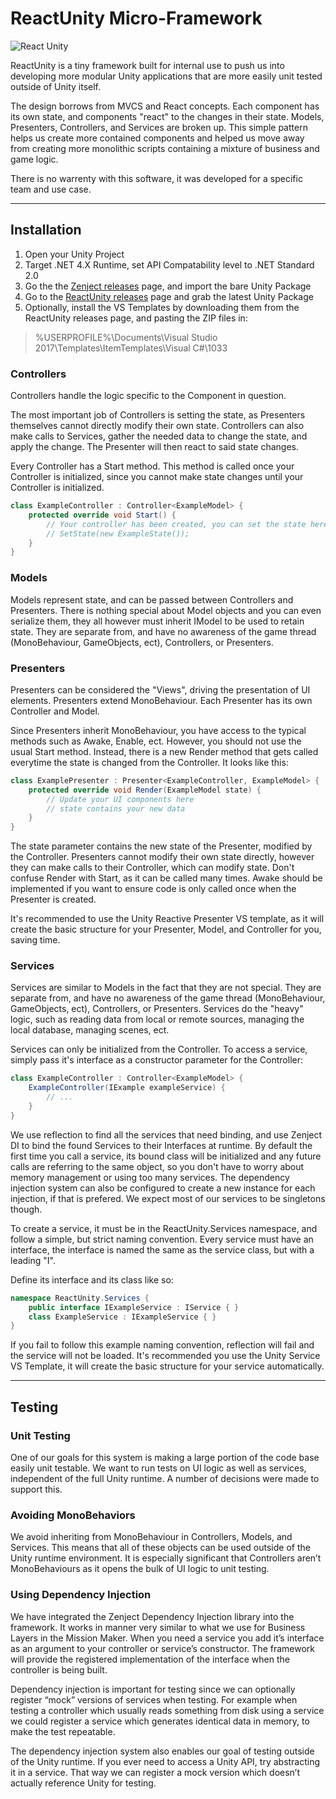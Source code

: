 # ReactUnity Micro-Framework

![React Unity](https://cdn-images-1.medium.com/max/800/1*ib6BiApseraEnwnHttI5Rg.gif)

ReactUnity is a tiny framework built for internal use to push us into developing more modular Unity applications that are more easily unit tested outside of Unity itself.

The design borrows from MVCS and React concepts. Each component has its own state, and components "react" to the changes in their state. Models, Presenters, Controllers, and Services are broken up. This simple pattern helps us create more contained components and helped us move away from creating more monolithic scripts containing a mixture of business and game logic.

There is no warrenty with this software, it was developed for a specific team and use case.

***

## Installation

1. Open your Unity Project
2. Target .NET 4.X Runtime, set API Compatability level to .NET Standard 2.0
3. Go the the [Zenject releases](https://github.com/modesttree/Zenject/releases) page, and import the bare Unity Package
4. Go to the [ReactUnity releases](https://github.com/lkuich/ReactUnity/releases) page and grab the latest Unity Package
5. Optionally, install the VS Templates by downloading them from the ReactUnity releases page, and pasting the ZIP files in:

> %USERPROFILE%\Documents\Visual Studio 2017\Templates\ItemTemplates\Visual C#\1033

### Controllers

Controllers handle the logic specific to the Component in question.

The most important job of Controllers is setting the state, as Presenters themselves cannot directly modify their own state. Controllers can also make calls to Services, gather the needed data to change the state, and apply the change. The Presenter will then react to said state changes.

Every Controller has a Start method. This method is called once your Controller is initialized, since you cannot make state changes until your Controller is initialized.

```csharp
class ExampleController : Controller<ExampleModel> {
    protected override void Start() {
        // Your controller has been created, you can set the state here!
        // SetState(new ExampleState());
    }
}
```

### Models

Models represent state, and can be passed between Controllers and Presenters. There is nothing special about Model objects and you can even serialize them, they all however must inherit IModel to be used to retain state. They are separate from, and have no awareness of the game thread (MonoBehaviour, GameObjects, ect), Controllers, or Presenters.

### Presenters

Presenters can be considered the "Views", driving the presentation of UI elements. Presenters extend MonoBehaviour. Each Presenter has its own Controller and Model.

Since Presenters inherit MonoBehaviour, you have access to the typical methods such as Awake, Enable, ect. However, you should not use the usual Start method. Instead, there is a new Render method that gets called everytime the state is changed from the Controller. It looks like this:

```csharp
class ExamplePresenter : Presenter<ExampleController, ExampleModel> {
    protected override void Render(ExampleModel state) {
        // Update your UI components here
        // state contains your new data
    }
}
```

The state parameter contains the new state of the Presenter, modified by the Controller. Presenters cannot modify their own state directly, however they can make calls to their Controller, which can modify state. Don't confuse Render with Start, as it can be called many times. Awake should be implemented if you want to ensure code is only called once when the Presenter is created.

It's recommended to use the Unity Reactive Presenter VS template, as it will create the basic structure for your Presenter, Model, and Controller for you, saving time.

### Services

Services are similar to Models in the fact that they are not special. They are separate from, and have no awareness of the game thread (MonoBehaviour, GameObjects, ect), Controllers, or Presenters. Services do the "heavy" logic, such as reading data from local or remote sources, managing the local database, managing scenes, ect.

Services can only be initialized from the Controller. To access a service, simply pass it's interface as a constructor parameter for the Controller:

```csharp
class ExampleController : Controller<ExampleModel> {
    ExampleController(IExample exampleService) {
        // ...
    }
}
```

We use reflection to find all the services that need binding, and use Zenject DI to bind the found Services to their Interfaces at runtime. By default the first time you call a service, its bound class will be initialized and any future calls are referring to the same object, so you don't have to worry about memory management or using too many services. The dependency injection system can also be configured to create a new instance for each injection, if that is prefered. We expect most of our services to be singletons though.

To create a service, it must be in the ReactUnity.Services namespace, and follow a simple, but strict naming convention. Every service must have an interface, the interface is named the same as the service class, but with a leading "I".

Define its interface and its class like so:

```csharp
namespace ReactUnity.Services {
    public interface IExampleService : IService { }
    class ExampleService : IExampleService { }
}
```

If you fail to follow this example naming convention, reflection will fail and the service will not be loaded. It's recommended you use the Unity Service VS Template, it will create the basic structure for your service automatically.

***

## Testing

### Unit Testing

One of our goals for this system is making a large portion of the code base easily unit testable. We want to run tests on UI logic as well as services, independent of the full Unity runtime. A number of decisions were made to support this.

### Avoiding MonoBehaviors

We avoid inheriting from MonoBehaviour in Controllers, Models, and Services. This means that all of these objects can be used outside of the Unity runtime environment. It is especially significant that Controllers aren’t MonoBehaviours as it opens the bulk of UI logic to unit testing.

### Using Dependency Injection

We have integrated the Zenject Dependency Injection library into the framework. It works in manner very similar to what we use for Business Layers in the Mission Maker. When you need a service you add it’s interface as an argument to your controller or service’s constructor. The framework will provide the registered implementation of the interface when the controller is being built.

Dependency injection is important for testing since we can optionally register “mock” versions of services when testing. For example when testing a controller which usually reads something from disk using a service we could register a service which generates identical data in memory, to make the test repeatable.

The dependency injection system also enables our goal of testing outside of the Unity runtime. If you ever need to access a Unity API, try abstracting it in a service. That way we can register a mock version which doesn’t actually reference Unity for testing.
